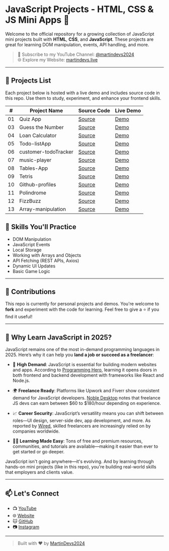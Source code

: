 # JavaScript Projects - HTML, CSS & JS Mini Apps 🚀

Welcome to the official repository for a growing collection of JavaScript mini projects built with **HTML**, **CSS**, and **JavaScript**. These projects are great for learning DOM manipulation, events, API handling, and more.

> 🔔 Subscribe to my YouTube Channel: [@martindevs2024](https://www.youtube.com/@Martindevs2024?sub_confirmation=1)  
> 🌐 Explore my Website: [martindevs.live](https://www.martindevs.live)

---

## 📁 Projects List

Each project below is hosted with a live demo and includes source code in this repo. Use them to study, experiment, and enhance your frontend skills.

| #  | Project Name           | Source Code                                                                                       | Live Demo                                                                 |
|----|------------------------|---------------------------------------------------------------------------------------------------|---------------------------------------------------------------------------|
| 01 | Quiz App               | [Source](https://github.com/MartinDevs2024/Javascriptprojects2025/tree/master/01-Quiz-App)           | [Demo](https://martindevs2024.github.io/Javascriptprojects2025/01-Quiz-App/Index.html) | 02 | Todo ListApp           | [Source](https://github.com/martindevs2024/Javascriptprojects2025/tree/main/02-Todo-ListApp)       | [Demo](https://martindevs2024.github.io/Javascriptprojects2025/02-Todo-ListApp/Index.html) |
| 03 | Guess the Number       | [Source](https://github.com/martindevs2024/Javascriptprojects2025/main/03-Guess-Number)       | [Demo](https://martindevs2024.github.io/Javascriptprojects2025/03-Guess-number/Index.html) |
| 04 | Loan Calculator            | [Source](https://github.com/martindevs2024/Javascriptprojects2025/tree/main/04-loan-calculator)         | [Demo](https://martindevs2024.github.io/Javascriptprojects2025/04-loan-calculator/Index.html) |
| 05 | Todo-listApp  | [Source](https://github.com/martindevs2024/Javascriptprojects2025/tree/main/05-todo-listApp)             | [Demo](https://martindevs2024.github.io/Javascriptprojects2025/05-todo-listApp/Index.html) |
| 06 | customer-todoTracker  | [Source](https://github.com/martindevs2024/Javascriptprojects2025/tree/main/06-customer-todoTracker)             | [Demo](https://martindevs2024.github.io/Javascriptprojects2025/06-customer-todoTracker/Index.html) |
| 07 | music-player  | [Source](https://github.com/martindevs2024/Javascriptprojects2025/tree/main/07-music-player)             | [Demo](https://martindevs2024.github.io/Javascriptprojects2025/07-music-player/Index.html) |
| 08 | Tables-App  | [Source](https://github.com/martindevs2024/Javascriptprojects2025/tree/main/08-Tables-App)             | [Demo](https://martindevs2024.github.io/Javascriptprojects2025/08-Tables-App/Index.html) |
| 09 | Tetris  | [Source](https://github.com/martindevs2024/Javascriptprojects2025/tree/main/09-tetris)             | [Demo](https://martindevs2024.github.io/Javascriptprojects2025/09-tetris/Index.html) |
| 10 | Github-profiles  | [Source](https://github.com/martindevs2024/Javascriptprojects2025/tree/main/10-Github-profiles)             | [Demo](https://martindevs2024.github.io/Javascriptprojects2025/08-Github-profiles/Index.html) |
| 11 | Polindrome  | [Source](https://github.com/martindevs2024/Javascriptprojects2025/tree/main/11-Polindrome)             | [Demo](https://martindevs2024.github.io/Javascriptprojects2025/11-Polindrome/Index.html) |
| 12 | FizzBuzz  | [Source](https://github.com/martindevs2024/Javascriptprojects2025/tree/main/12-FizzBuzz)             | [Demo](https://martindevs2024.github.io/Javascriptprojects2025/12-FizzBuzz/Index.html) |
| 13 | Array-manipulation  | [Source](https://github.com/martindevs2024/Javascriptprojects2025/tree/main/13-Array-manipulation)             | [Demo](https://martindevs2024.github.io/Javascriptprojects2025/13-Array-manipulation/Index.html) |




## 🧠 Skills You'll Practice

- DOM Manipulation
- JavaScript Events
- Local Storage
- Working with Arrays and Objects
- API Fetching (REST APIs, Axios)
- Dynamic UI Updates
- Basic Game Logic

---

## 📌 Contributions

This repo is currently for personal projects and demos. You're welcome to **fork** and experiment with the code for learning. Feel free to give a ⭐ if you find it useful!

---
## 🌟 Why Learn JavaScript in 2025?

JavaScript remains one of the most in-demand programming languages in 2025. Here’s why it can help you **land a job or succeed as a freelancer**:

- 💼 **High Demand**: JavaScript is essential for building modern websites and apps. According to [Programming Hero](https://learn.programming-hero.com/why-learning-javascript-is-still-the-smartest-decision-in-2025-ultimate-guide/?utm_source=chatgpt.com), learning it opens doors in both frontend and backend development with frameworks like React and Node.js.

- 🌍 **Freelance Ready**: Platforms like Upwork and Fiverr show consistent demand for JavaScript developers. [Noble Desktop](https://www.nobledesktop.com/careers/javascript-developer/become-a-freelance-javascript-developer?utm_source=chatgpt.com) notes that freelance JS devs can earn between $60 to $180/hour depending on experience.

- 📈 **Career Security**: JavaScript’s versatility means you can shift between roles—UI design, server-side dev, app development, and more. As reported by [Wired](https://www.wired.com/story/high-value-freelancers-are-keeping-the-wheels-of-tech-turning?utm_source=chatgpt.com), skilled freelancers are increasingly relied on by companies worldwide.

- 🧑‍💻 **Learning Made Easy**: Tons of free and premium resources, communities, and tutorials are available—making it easier than ever to get started or go deeper.

JavaScript isn't going anywhere—it's evolving. And by learning through hands-on mini projects (like in this repo), you're building real-world skills that employers and clients value.

---



## 📫 Let's Connect

- 📺 [YouTube](https://www.youtube.com/@Martindevs2024?sub_confirmation=1)
- 🌐 [Website](https://www.martindevs.live)
- 🐱 [GitHub](https://github.com/martindevs2024)
- 📷 [Instagram](https://www.instagram.com/martindevs2024)

---

> Built with ❤️ by [MartinDevs2024](https://github.com/martindevs2024)
